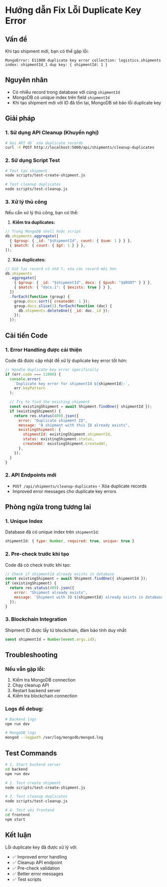 # Hướng dẫn Fix Lỗi Duplicate Key Error

## Vấn đề

Khi tạo shipment mới, bạn có thể gặp lỗi:

```
MongoError: E11000 duplicate key error collection: logistics.shipments index: shipmentId_1 dup key: { shipmentId: 1 }
```

## Nguyên nhân

- Có nhiều record trong database với cùng `shipmentId`
- MongoDB có unique index trên field `shipmentId`
- Khi tạo shipment mới với ID đã tồn tại, MongoDB sẽ báo lỗi duplicate key

## Giải pháp

### 1. Sử dụng API Cleanup (Khuyến nghị)

```bash
# Gọi API để xóa duplicate records
curl -X POST http://localhost:5000/api/shipments/cleanup-duplicates
```

### 2. Sử dụng Script Test

```bash
# Test tạo shipment
node scripts/test-create-shipment.js

# Test cleanup duplicates
node scripts/test-cleanup.js
```

### 3. Xử lý thủ công

Nếu cần xử lý thủ công, bạn có thể:

1. **Kiểm tra duplicates:**

```javascript
// Trong MongoDB shell hoặc script
db.shipments.aggregate([
  { $group: { _id: "$shipmentId", count: { $sum: 1 } } },
  { $match: { count: { $gt: 1 } } },
]);
```

2. **Xóa duplicates:**

```javascript
// Giữ lại record cũ nhất, xóa các record mới hơn
db.shipments
  .aggregate([
    { $group: { _id: "$shipmentId", docs: { $push: "$$ROOT" } } },
    { $match: { "docs.1": { $exists: true } } },
  ])
  .forEach(function (group) {
    group.docs.sort({ createdAt: 1 });
    group.docs.slice(1).forEach(function (doc) {
      db.shipments.deleteOne({ _id: doc._id });
    });
  });
```

## Cải tiến Code

### 1. Error Handling được cải thiện

Code đã được cập nhật để xử lý duplicate key error tốt hơn:

```javascript
// Handle duplicate key error specifically
if (err.code === 11000) {
  console.error(
    `Duplicate key error for shipmentId ${shipmentId}:`,
    err.keyPattern
  );

  // Try to find the existing shipment
  const existingShipment = await Shipment.findOne({ shipmentId });
  if (existingShipment) {
    return res.status(409).json({
      error: "Duplicate shipment ID",
      message: "A shipment with this ID already exists",
      existingShipment: {
        shipmentId: existingShipment.shipmentId,
        status: existingShipment.status,
        createdAt: existingShipment.createdAt,
      },
    });
  }
}
```

### 2. API Endpoints mới

- `POST /api/shipments/cleanup-duplicates` - Xóa duplicate records
- Improved error messages cho duplicate key errors

## Phòng ngừa trong tương lai

### 1. Unique Index

Database đã có unique index trên `shipmentId`:

```javascript
shipmentId: { type: Number, required: true, unique: true }
```

### 2. Pre-check trước khi tạo

Code đã có check trước khi tạo:

```javascript
// Check if shipmentId already exists in database
const existingShipment = await Shipment.findOne({ shipmentId });
if (existingShipment) {
  return res.status(409).json({
    error: "Shipment already exists",
    message: `Shipment with ID ${shipmentId} already exists in database`,
  });
}
```

### 3. Blockchain Integration

Shipment ID được lấy từ blockchain, đảm bảo tính duy nhất:

```javascript
const shipmentId = Number(event.args.id);
```

## Troubleshooting

### Nếu vẫn gặp lỗi:

1. Kiểm tra MongoDB connection
2. Chạy cleanup API
3. Restart backend server
4. Kiểm tra blockchain connection

### Logs để debug:

```bash
# Backend logs
npm run dev

# MongoDB logs
mongod --logpath /var/log/mongodb/mongod.log
```

## Test Commands

```bash
# 1. Start backend server
cd backend
npm run dev

# 2. Test create shipment
node scripts/test-create-shipment.js

# 3. Test cleanup duplicates
node scripts/test-cleanup.js

# 4. Test với frontend
cd frontend
npm start
```

## Kết luận

Lỗi duplicate key đã được xử lý với:

- ✅ Improved error handling
- ✅ Cleanup API endpoint
- ✅ Pre-check validation
- ✅ Better error messages
- ✅ Test scripts
